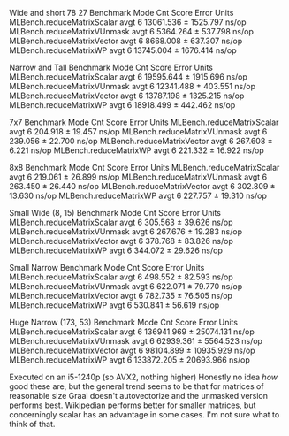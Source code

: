 Wide and short 78 27
Benchmark                    Mode  Cnt      Score      Error  Units
MLBench.reduceMatrixScalar   avgt    6  13061.536 ± 1525.797  ns/op
MLBench.reduceMatrixVUnmask  avgt    6   5364.264 ±  537.798  ns/op
MLBench.reduceMatrixVector   avgt    6   8668.008 ±  637.307  ns/op
MLBench.reduceMatrixWP       avgt    6  13745.004 ± 1676.414  ns/op

Narrow and Tall
Benchmark                    Mode  Cnt      Score      Error  Units
MLBench.reduceMatrixScalar   avgt    6  19595.644 ± 1915.696  ns/op
MLBench.reduceMatrixVUnmask  avgt    6  12341.488 ±  403.551  ns/op
MLBench.reduceMatrixVector   avgt    6  13787.198 ± 1325.215  ns/op
MLBench.reduceMatrixWP       avgt    6  18918.499 ±  442.462  ns/op

7x7
Benchmark                    Mode  Cnt    Score    Error  Units
MLBench.reduceMatrixScalar   avgt    6  204.918 ± 19.457  ns/op
MLBench.reduceMatrixVUnmask  avgt    6  239.056 ± 22.700  ns/op
MLBench.reduceMatrixVector   avgt    6  267.608 ±  6.221  ns/op
MLBench.reduceMatrixWP       avgt    6  221.332 ± 16.922  ns/op

8x8
Benchmark                    Mode  Cnt    Score    Error  Units
MLBench.reduceMatrixScalar   avgt    6  219.061 ± 26.899  ns/op
MLBench.reduceMatrixVUnmask  avgt    6  263.450 ± 26.440  ns/op
MLBench.reduceMatrixVector   avgt    6  302.809 ± 13.630  ns/op
MLBench.reduceMatrixWP       avgt    6  227.757 ± 19.310  ns/op

Small Wide (8, 15)
Benchmark                    Mode  Cnt    Score    Error  Units
MLBench.reduceMatrixScalar   avgt    6  305.563 ± 39.626  ns/op
MLBench.reduceMatrixVUnmask  avgt    6  267.676 ± 19.283  ns/op
MLBench.reduceMatrixVector   avgt    6  378.768 ± 83.826  ns/op
MLBench.reduceMatrixWP       avgt    6  344.072 ± 29.626  ns/op

Small Narrow
Benchmark                    Mode  Cnt    Score    Error  Units
MLBench.reduceMatrixScalar   avgt    6  498.552 ± 82.593  ns/op
MLBench.reduceMatrixVUnmask  avgt    6  622.071 ± 79.770  ns/op
MLBench.reduceMatrixVector   avgt    6  782.735 ± 76.505  ns/op
MLBench.reduceMatrixWP       avgt    6  530.841 ± 56.619  ns/op

Huge Narrow (173, 53)
Benchmark                    Mode  Cnt       Score       Error  Units
MLBench.reduceMatrixScalar   avgt    6  136941.969 ± 25074.131  ns/op
MLBench.reduceMatrixVUnmask  avgt    6   62939.361 ±  5564.523  ns/op
MLBench.reduceMatrixVector   avgt    6   98104.899 ± 10935.929  ns/op
MLBench.reduceMatrixWP       avgt    6  133872.205 ± 20693.966  ns/op

Executed on an i5-1240p (so AVX2, nothing higher)
Honestly no idea *how* good these are, but the general trend seems to be that for matrices of reasonable size Graal
doesn't autovectorize and the unmasked version performs best. Wikipedian performs better for smaller matrices, but
concerningly scalar has an advantage in some cases. I'm not sure what to think of that.

